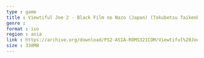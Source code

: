 ```yaml
---
type : game
title : Viewtiful Joe 2 - Black Film no Nazo (Japan) (Tokubetsu Taikenban)
genre : 
format : iso
region : asia
link : https://archive.org/download/PS2-ASIA-ROMS321COM/Viewtiful%20Joe%202%20-%20Black%20Film%20no%20Nazo%20%28Japan%29%20%28Tokubetsu%20Taikenban%29.7z
size : 338MB
---
```

